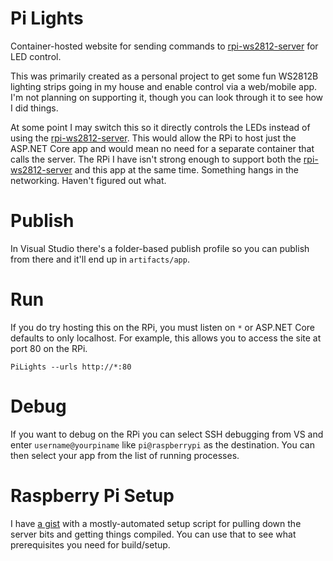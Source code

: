# Pi Lights

Container-hosted website for sending commands to [rpi-ws2812-server](https://github.com/tom-2015/rpi-ws2812-server) for LED control.

This was primarily created as a personal project to get some fun WS2812B lighting strips going in my house and enable control via a web/mobile app. I'm not planning on supporting it, though you can look through it to see how I did things.

At some point I may switch this so it directly controls the LEDs instead of using the [rpi-ws2812-server](https://github.com/tom-2015/rpi-ws2812-server). This would allow the RPi to host just the ASP.NET Core app and would mean no need for a separate container that calls the server. The RPi I have isn't strong enough to support both the [rpi-ws2812-server](https://github.com/tom-2015/rpi-ws2812-server) and this app at the same time. Something hangs in the networking. Haven't figured out what.

# Publish

In Visual Studio there's a folder-based publish profile so you can publish from there and it'll end up in `artifacts/app`.

# Run

If you do try hosting this on the RPi, you must listen on `*` or ASP.NET Core defaults to only localhost. For example, this allows you to access the site at port 80 on the RPi.

`PiLights --urls http://*:80`

# Debug

If you want to debug on the RPi you can select SSH debugging from VS and enter `username@yourpiname` like `pi@raspberrypi` as the destination. You can then select your app from the list of running processes.

# Raspberry Pi Setup

I have [a gist](https://gist.github.com/tillig/b3dff3f37c93db73e2e721cd82c5650e) with a mostly-automated setup script for pulling down the server bits and getting things compiled. You can use that to see what prerequisites you need for build/setup.
